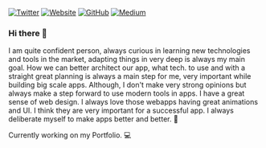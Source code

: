 [![Twitter](https://img.shields.io/twitter/follow/denosaurabh?style=flat-square&logo=twitter)](https://twitter.com/denosaurabh)
[![Website](https://img.shields.io/badge/Saurabh-grey?style=flat-square)](https://portfolio-u6s9.onrender.com)
[![GitHub](https://img.shields.io/badge/GitHub-Saurabh-lightgrey?style=flat-square&logo=github)](https://github.com/denosaurabh)
[![Medium](https://img.shields.io/badge/Medium-Saurabh-green?style=flat-square&logo=medium)](https://medium.com/@denosaurabh)

### Hi there 👋

I am quite confident person, always curious in learning new technologies and tools in the market, adapting things in very deep is always my main goal. How we can better architect our app, what tech. to use and with a straight great planning is always a main step for me, very important while building big scale apps. Although, I don't make very strong opinions but always make a step forward to use modern tools in apps. I have a great sense of web design. I always love those webapps having great animations and UI. I think they are very important for a successful app. I always deliberate myself to make apps better and better. 🙂

Currently working on my Portfolio. 💻
